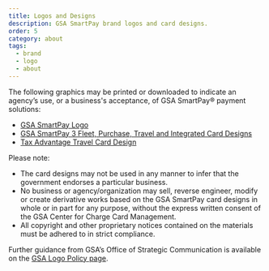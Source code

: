 ```yaml
---
title: Logos and Designs
description: GSA SmartPay brand logos and card designs.
order: 5
category: about
tags:
  - brand
  - logo
  - about
---
```


The following graphics may be printed or downloaded to indicate an agency’s use, or a business's acceptance, of GSA SmartPay® payment solutions:

- [GSA SmartPay Logo](../assets/img/splogo.jpg)
- [GSA SmartPay 3 Fleet, Purchase, Travel and Integrated Card Designs](../assets/files/card-designs.pdf)
- [Tax Advantage Travel Card Design](../assets/files/tax-advantage-card-design.pdf)

Please note:

- The card designs may not be used in any manner to infer that the government endorses a particular business.
- No business or agency/organization may sell, reverse engineer, modify or create derivative works based on the GSA SmartPay card designs in whole or in part for any purpose, without the express written consent of the GSA Center for Charge Card Management.
- All copyright and other proprietary notices contained on the materials must be adhered to in strict compliance.

Further guidance from GSA’s Office of Strategic Communication is available on the [GSA Logo Policy page](https://www.gsa.gov/reference/gsa-logo-policy).
